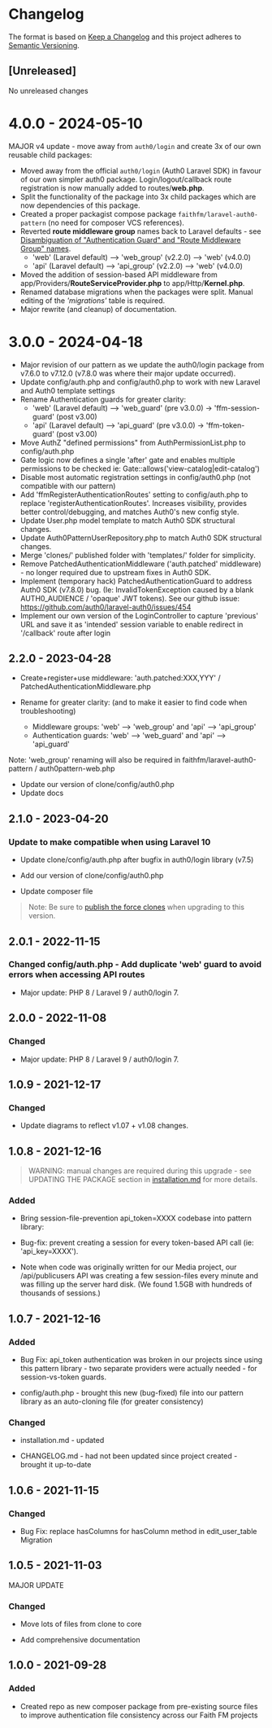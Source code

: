 # Changelog

The format is based on [Keep a Changelog](http://keepachangelog.com/en/1.0.0/)
and this project adheres to [Semantic Versioning](http://semver.org/spec/v2.0.0.html).

## [Unreleased]

No unreleased changes

# 4.0.0 - 2024-05-10

MAJOR v4 update - move away from `auth0/login` and create 3x of our own reusable child packages:

* Moved away from the official `auth0/login` (Auth0 Laravel SDK) in favour of our own simpler auth0 package.  Login/logout/callback route registration is now manually added to routes/**web.php**.
* Split the functionality of the package into 3x child packages which are now dependencies of this package.
* Created a proper packagist compose package `faithfm/laravel-auth0-pattern` (no need for composer VCS references).
* Reverted **route middleware group** names back to Laravel defaults - see [Disambiguation of "Authentication Guard" and "Route Middleware Group" names](disambiguation-auth-guard-vs-middleware-group-names.md).
  * 'web' (Laravel default) --> 'web_group' (v2.2.0) --> 'web' (v4.0.0)
  * 'api' (Laravel default) --> 'api_group' (v2.2.0) --> 'web' (v4.0.0)
* Moved the addition of session-based API middleware from app/Providers/**RouteServiceProvider.php** to app/Http/**Kernel.php**.
* Renamed database migrations when the packages were split.  Manual editing of the *'migrations'* table is required.
* Major rewrite (and cleanup) of documentation.


# 3.0.0 - 2024-04-18

* Major revision of our pattern as we update the auth0/login package from v7.6.0 to v7.12.0  (v7.8.0 was where their major update occurred).
* Update config/auth.php and config/auth0.php to work with new Laravel and Auth0 template settings
* Rename Authentication guards for greater clarity:
  * 'web' (Laravel default) --> 'web_guard' (pre v3.0.0) -> 'ffm-session-guard' (post v3.00)
  * 'api' (Laravel default) --> 'api_guard' (pre v3.0.0) -> 'ffm-token-guard' (post v3.00)
* Move AuthZ "defined permissions" from AuthPermissionList.php to config/auth.php
* Gate logic now defines a single 'after' gate and enables multiple permissions to be checked ie: Gate::allows('view-catalog|edit-catalog')
* Disable most automatic registration settings in config/auth0.php (not compatible with our pattern)
* Add 'ffmRegisterAuthenticationRoutes' setting to config/auth.php to replace 'registerAuthenticationRoutes'.  Increases visibility, provides better control/debugging, and matches Auth0's new config style.
* Update User.php model template to match Auth0 SDK structural changes.
* Update Auth0PatternUserRepository.php to match Auth0 SDK structural changes.
* Merge 'clones/' published folder with 'templates/' folder for simplicity.
* Remove PatchedAuthenticationMiddleware ('auth.patched' middleware) - no longer required due to upstream fixes in Auth0 SDK.
* Implement (temporary hack) PatchedAuthenticationGuard to address Auth0 SDK (v7.8.0) bug. (Ie: InvalidTokenException caused by a blank AUTH0_AUDIENCE / 'opaque' JWT tokens).  See our github issue: https://github.com/auth0/laravel-auth0/issues/454
* Implement our own version of the LoginController to capture 'previous' URL and save it as 'intended' session variable to enable redirect in '/callback' route after login

## 2.2.0 - 2023-04-28

* Create+register+use middleware: 'auth.patched:XXX,YYY' / PatchedAuthenticationMiddleware.php

* Rename for greater clarity:  (and to make it easier to find code when troubleshooting)
  * Middleware groups: 'web' --> 'web_group' and 'api' --> 'api_group'
  * Authentication guards: 'web' --> 'web_guard' and 'api' --> 'api_guard'

Note: 'web_group' renaming will also be required in faithfm/laravel-auth0-pattern / auth0pattern-web.php

* Update our version of clone/config/auth0.php
* Update docs
## 2.1.0 - 2023-04-20

### Update to make compatible when using Laravel 10

* Update clone/config/auth.php after bugfix in auth0/login library (v7.5)

* Add our version of clone/config/auth0.php

* Update composer file

> Note: Be sure to [publish the force clones](docs/installation.md#updating-the-package) when upgrading to this version.

## 2.0.1 - 2022-11-15

### Changed config/auth.php - Add duplicate 'web' guard to avoid errors when accessing API routes

* Major update: PHP 8 / Laravel 9 / auth0/login 7.

## 2.0.0 - 2022-11-08

### Changed

* Major update: PHP 8 / Laravel 9 / auth0/login 7.

## 1.0.9 - 2021-12-17

### Changed

* Update diagrams to reflect v1.07 + v1.08 changes.

## 1.0.8 - 2021-12-16

> WARNING: manual changes are required during this upgrade - see UPDATING THE PACKAGE section in [installation.md](installation.md) for more details.

### Added

* Bring session-file-prevention api_token=XXXX codebase into pattern library:

* Bug-fix: prevent creating a session for every token-based API call (ie: 'api_key=XXXX').

* Note when code was originally written for our Media project, our /api/publicusers API was creating a few session-files every minute and was filling up the server hard disk.  (We found 1.5GB with hundreds of thousands of sessions.)

## 1.0.7 - 2021-12-16

### Added

* Bug Fix: api_token authentication was broken in our projects since using this pattern library - two separate providers were actually needed - for session-vs-token guards.

* config/auth.php - brought this new (bug-fixed) file into our pattern library as an auto-cloning file (for greater consistency)

### Changed

* installation.md - updated

* CHANGELOG.md - had not been updated since project created - brought it up-to-date

## 1.0.6 - 2021-11-15

### Changed

* Bug Fix: replace hasColumns for hasColumn method in edit_user_table Migration

## 1.0.5 - 2021-11-03

MAJOR UPDATE

### Changed

* Move lots of files from clone to core

* Add comprehensive documentation

## 1.0.0 - 2021-09-28

### Added

* Created repo as new composer package from pre-existing source files to improve authentication file consistency across our Faith FM projects

